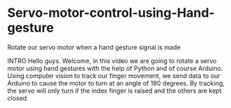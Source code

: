 # Servo-motor-control-using-Hand-gesture
Rotate our servo motor when a hand gesture signal is made


INTRO
Hello guys. Welcome, in this video we are going to rotate a servo motor using hand gestures with the help of Python and of course Arduino.  
Using computer vision to track our finger movement, we send data to our Arduino to cause the motor to turn at an angle of 180 degrees. 
By tracking, the servo will only turn if the index finger is raised and the others are kept closed. 
